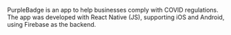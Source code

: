 PurpleBadge is an app to help businesses comply with COVID regulations. 
The app was developed with React Native (JS), supporting iOS and Android, using Firebase as the backend.
